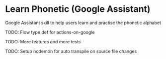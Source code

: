 # Learn Phonetic (Google Assistant)

Google Assistant skill to help users learn and practise the phonetic alphabet

TODO: Flow type def for actions-on-google

TODO: More features and more tests

TODO: Setup nodemon for auto transpile on source file changes
